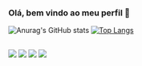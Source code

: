 ### Olá, bem vindo ao meu perfil 👋


![Anurag's GitHub stats](https://github-readme-stats.vercel.app/api?username=lucasceciliano&show_icons=true&theme=codeSTACKr)
[![Top Langs](https://github-readme-stats.vercel.app/api/top-langs/?username=lucasceciliano&layout=compact)](https://github.com/anuraghazra/github-readme-stats)

##


![]( https://img.shields.io/badge/JavaScript-F7DF1E?style=for-the-badge&logo=javascript&logoColor=black )
![]( https://img.shields.io/badge/TypeScript-007ACC?style=for-the-badge&logo=typescript&logoColor=white )
![]( https://img.shields.io/badge/React-20232A?style=for-the-badge&logo=react&logoColor=61DAFB )
![]( https://img.shields.io/badge/React_Native-20232A?style=for-the-badge&logo=react&logoColor=61DAFB )
          
  



